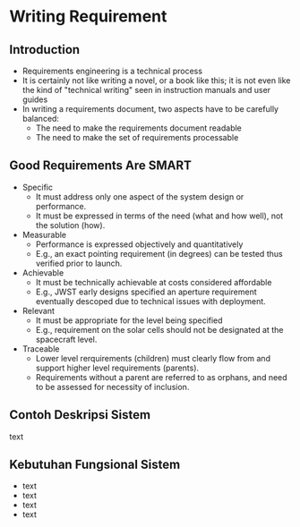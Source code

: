 # Writing Requirement

## Introduction

- Requirements engineering is a technical process
- It is certainly not like writing a novel, or a book like this; it is not even like the kind of "technical writing" seen in instruction manuals and user guides
- In writing a requirements document, two aspects have to be carefully balanced:
  - The need to make the requirements document readable
  - The need to make the set of requirements processable

## Good Requirements Are SMART

- Specific
  - It must address only one aspect of the system design or performance.
  - It must be expressed in terms of the need (what and how well), not the solution (how).
- Measurable
  - Performance is expressed objectively and quantitatively
  - E.g., an exact pointing requirement (in degrees) can be tested thus verified prior to launch.
- Achievable
  - It must be technically achievable at costs considered affordable
  - E.g., JWST early designs specified an aperture requirement eventually descoped due to technical issues with deployment.
- Relevant
  - It must be appropriate for the level being specified
  - E.g., requirement on the solar cells should not be designated at the spacecraft level.
- Traceable
  - Lower level rerquirements (children) must clearly flow from and support higher level requirements (parents).
  - Requirements without a parent are referred to as orphans, and need to be assessed for necessity of inclusion.

## Contoh Deskripsi Sistem

text

## Kebutuhan Fungsional Sistem

- text
- text
- text
- text

##
